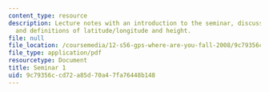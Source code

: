 ```yaml
---
content_type: resource
description: Lecture notes with an introduction to the seminar, discussion of GPS,
  and definitions of latitude/longitude and height.
file: null
file_location: /coursemedia/12-s56-gps-where-are-you-fall-2008/9c79356ccd72a85d70a47fa76448b148_12s56_sem01.pdf
file_type: application/pdf
resourcetype: Document
title: Seminar 1
uid: 9c79356c-cd72-a85d-70a4-7fa76448b148
---
```

